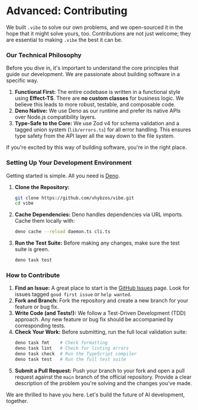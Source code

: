 # Advanced: Contributing

We built `.vibe` to solve our own problems, and we open-sourced it in the hope that it might solve yours, too. Contributions are not just welcome; they are essential to making `.vibe` the best it can be.

### Our Technical Philosophy

Before you dive in, it's important to understand the core principles that guide our development. We are passionate about building software in a specific way.

1. **Functional First:** The entire codebase is written in a functional style using **Effect-TS**. There are **no custom classes** for business logic. We believe this leads to more robust, testable, and composable code.
2. **Deno Native:** We use Deno as our runtime and prefer its native APIs over Node.js compatibility layers.
3. **Type-Safe to the Core:** We use Zod v4 for schema validation and a tagged union system (`lib/errors.ts`) for all error handling. This ensures type safety from the API layer all the way down to the file system.

If you're excited by this way of building software, you're in the right place.

### Setting Up Your Development Environment

Getting started is simple. All you need is [Deno](https://deno.com).

1. **Clone the Repository:**
   ```bash
   git clone https://github.com/vhybzos/vibe.git
   cd vibe
   ```

2. **Cache Dependencies:**
   Deno handles dependencies via URL imports. Cache them locally with:
   ```bash
   deno cache --reload daemon.ts cli.ts
   ```

3. **Run the Test Suite:**
   Before making any changes, make sure the test suite is green.
   ```bash
   deno task test
   ```

### How to Contribute

1. **Find an Issue:** A great place to start is the [GitHub Issues](https://github.com/vhybzos/vibe/issues) page. Look for issues tagged `good first issue` or `help wanted`.
2. **Fork and Branch:** Fork the repository and create a new branch for your feature or bug fix.
3. **Write Code (and Tests!):** We follow a Test-Driven Development (TDD) approach. Any new feature or bug fix should be accompanied by corresponding tests.
4. **Check Your Work:** Before submitting, run the full local validation suite:
   ```bash
   deno task fmt    # Check formatting
   deno task lint   # Check for linting errors
   deno task check  # Run the TypeScript compiler
   deno task test   # Run the full test suite
   ```
5. **Submit a Pull Request:** Push your branch to your fork and open a pull request against the `main` branch of the official repository. Provide a clear description of the problem you're solving and the changes you've made.

We are thrilled to have you here. Let's build the future of AI development, together.
